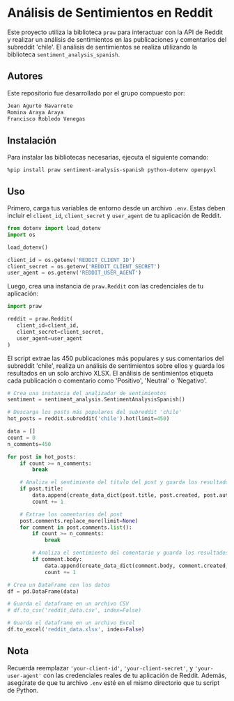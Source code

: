 # Análisis de Sentimientos en Reddit

Este proyecto utiliza la biblioteca `praw` para interactuar con la API de Reddit y realizar un análisis de sentimientos en las publicaciones y comentarios del subreddit 'chile'. El análisis de sentimientos se realiza utilizando la biblioteca `sentiment_analysis_spanish`.

## Autores

Este repositorio fue desarrollado por el grupo compuesto por:

```bash
Jean Agurto Navarrete
Romina Araya Araya
Francisco Robledo Venegas
```
## Instalación

Para instalar las bibliotecas necesarias, ejecuta el siguiente comando:

```shell
%pip install praw sentiment-analysis-spanish python-dotenv openpyxl
```

## Uso

Primero, carga tus variables de entorno desde un archivo `.env`. Estas deben incluir el `client_id`, `client_secret` y `user_agent` de tu aplicación de Reddit.

```python
from dotenv import load_dotenv
import os

load_dotenv()

client_id = os.getenv('REDDIT_CLIENT_ID')
client_secret = os.getenv('REDDIT_CLIENT_SECRET')
user_agent = os.getenv('REDDIT_USER_AGENT')
```

Luego, crea una instancia de `praw.Reddit` con las credenciales de tu aplicación:

```python
import praw

reddit = praw.Reddit(
   client_id=client_id,
   client_secret=client_secret,
   user_agent=user_agent
)
```

El script extrae las 450 publicaciones más populares y sus comentarios del subreddit 'chile', realiza un análisis de sentimientos sobre ellos y guarda los resultados en un solo archivo XLSX. El análisis de sentimientos etiqueta cada publicación o comentario como 'Positivo', 'Neutral' o 'Negativo'.

```python
# Crea una instancia del analizador de sentimientos
sentiment = sentiment_analysis.SentimentAnalysisSpanish()

# Descarga los posts más populares del subreddit 'chile'
hot_posts = reddit.subreddit('chile').hot(limit=450)

data = []
count = 0
n_comments=450

for post in hot_posts:
    if count >= n_comments:
        break

    # Analiza el sentimiento del título del post y guarda los resultados
    if post.title:
        data.append(create_data_dict(post.title, post.created, post.author.name if post.author else '', post.permalink))
        count += 1

    # Extrae los comentarios del post
    post.comments.replace_more(limit=None)
    for comment in post.comments.list():
        if count >= n_comments:
            break

        # Analiza el sentimiento del comentario y guarda los resultados
        if comment.body:
            data.append(create_data_dict(comment.body, comment.created, comment.author.name if comment.author else '', comment.permalink))
            count += 1

# Crea un DataFrame con los datos
df = pd.DataFrame(data)

# Guarda el dataframe en un archivo CSV
# df.to_csv('reddit_data.csv', index=False)

# Guarda el dataframe en un archivo Excel
df.to_excel('reddit_data.xlsx', index=False)
```

## Nota

Recuerda reemplazar `'your-client-id'`, `'your-client-secret'`, y `'your-user-agent'` con las credenciales reales de tu aplicación de Reddit. Además, asegúrate de que tu archivo `.env` esté en el mismo directorio que tu script de Python.